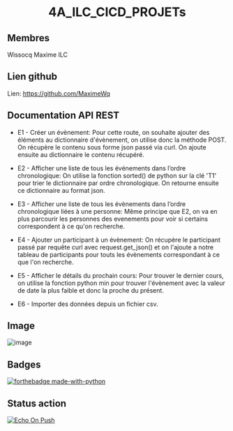 <h1 align="center">4A_ILC_CICD_PROJETs </h1>


## Membres


Wissocq Maxime ILC


## Lien github


Lien: https://github.com/MaximeWq

## Documentation API REST

- E1 - Créer un évènement:
Pour cette route, on souhaite ajouter des éléments au dictionnaire d'évènement, on utilise donc la méthode POST. On récupère le contenu sous forme json passé via curl. On ajoute ensuite au dictionnaire le contenu récupéré.
  
- E2 - Afficher une liste de tous les événements dans l’ordre chronologique: On utilise la fonction sorted() de python sur la clé 'T1' pour trier le dictionnaire par ordre chronologique. On retourne ensuite ce dictionnaire au format json.

- E3 - Afficher une liste de tous les évènements dans l’ordre chronologique liées à une personne: Même principe que E2, on va en plus parcourir les personnes des evenements pour voir si certains correspondent à ce qu'on recherche.

- E4 - Ajouter un participant à un évènement: On récupère le participant passé par requête curl avec request.get_json() et on l'ajoute a notre tableau de participants pour touts les évènements correspondant à ce que l'on recherche.

- E5 - Afficher le détails du prochain cours: Pour trouver le dernier cours, on utilise la fonction python min pour trouver l'évènement avec la valeur de date la plus faible et donc la proche du présent.

- E6 - Importer des données depuis un fichier csv.


## Image

![image](https://github.com/MaximeWq/4A_ILC_CICD_PROJET/assets/89657470/c0e4ddd7-7978-4bdf-9ff1-14b95b68235a)

## Badges

[![forthebadge made-with-python](http://ForTheBadge.com/images/badges/made-with-python.svg)](https://www.python.org/)

## Status action

[![Echo On Push](https://github.com/MaximeWq/4A_ILC_CICD_PROJET/actions/workflows/main.yml/badge.svg)](https://github.com/MaximeWq/4A_ILC_CICD_PROJET/actions/workflows/main.yml)


